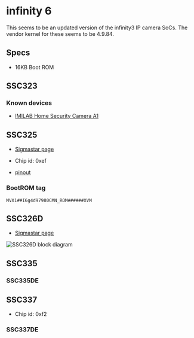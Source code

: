 # infinity 6

This seems to be an updated version of the infinity3 IP camera SoCs.
The vendor kernel for these seems to be 4.9.84.

## Specs

- 16KB Boot ROM

## SSC323

### Known devices

- [IMILAB Home Security Camera A1](https://fccid.io/2APA9-IPC019E/Internal-Photos/Internal-Photos-4644200)

## SSC325

- [Sigmastar page](http://www.sigmastarsemi.com/en/products/info.aspx?itemid=378&lcid=55&pid=)

- Chip id: 0xef

- [pinout](pinouts.md#88-pin-qfn)

### BootROM tag

```MVX1##I6g4d97980CMN_ROM######XVM```

## SSC326D

- [Sigmastar page](http://www.sigmastarsemi.com/en/products/info.aspx?itemid=380&lcid=55&pid=)

![SSC326D block diagram](ssc326d_blockdiagram.png)

## SSC335

### SSC335DE

## SSC337

- Chip id: 0xf2

### SSC337DE

